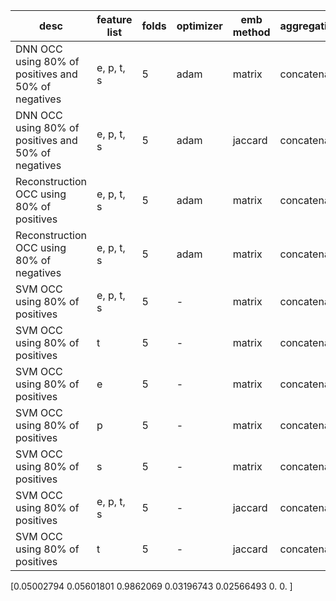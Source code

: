 | desc | feature list | folds | optimizer | emb method | aggregation | batch size | epoch | dropout | LR | accuracy | auc | f1 | aupr | recall | specificity | precision | 
|-|-|-|-|-|-|-|-|-|-|-|-|--|-|-|-|-|
| DNN OCC using 80% of positives and 50% of negatives | e, p, t, s | 5 | adam | matrix | concatenate | 64 | 50 | 0.4 | 0.001 | 21.4 % | 48.5% | 34.1% | 45.9% | 99.1% | 13.2% | 20.6%
| DNN OCC using 80% of positives and 50% of negatives | e, p, t, s | 5 | adam | jaccard| concatenate | 64 | 50 | 0.4 | 0.001 | 21.4% | 48.5% | 34.1% | 45.9% | 99.1% | 13.2% | 20.6%
| Reconstruction OCC using 80% of positives | e, p, t, s | 5 | adam | matrix |concatenate | 64 | 50 | 0.4 | 0.001 | 91.7% | 65.9% | 10.3% | 5.6% | 19% | 93.6% | 7.1%
| Reconstruction OCC using 80% of negatives | e, p, t, s | 5 | adam | matrix |concatenate| 64 | 50 | 0.4 | 0.001 | 39.7% | 52.1% | 56.3% | 40.2% | 99.2% | 1.3% | 39.3% |
| SVM OCC using 80% of positives | e, p, t, s | 5 | - | matrix | concatenate |  - | - | - | - | 6.1% | - | 5% | - | 98.8% | 3.7% | 2.5% 
| SVM OCC using 80% of positives | t | 5 | - | matrix | concatenate |  - | - | - | - | 10.1% | - | 5.2% | - | 98.1% | 7.8% | 2.6% 
| SVM OCC using 80% of positives | e | 5 | - | matrix | concatenate |  - | - | - | - | 6.9% | - | 5% | - | 98.6% | 4.5% | 2.6% 
| SVM OCC using 80% of positives | p | 5 | - | matrix | concatenate |  - | - | - | - | 9% | - | 5.1% | - | 98.3% | 6.7% | 2.6% 
| SVM OCC using 80% of positives | s | 5 | - | matrix | concatenate |  - | - | - | - | 6% | - | 5% | - | 98.8% | 3.6% | 2.5% 
| SVM OCC using 80% of positives | e, p, t, s | 5 | - | jaccard | concatenate |  - | - | - | - | 4.8% | - | 4.9% | - | 98.8% | 2.4% | 2.5% 
| SVM OCC using 80% of positives | t | 5 | - | jaccard | concatenate |  - | - | - | - | 5.6% | - | 5% | - | 98.6% | 3.1% | 2.5%

[0.05002794 0.05601801 0.9862069  0.03196743 0.02566493 0. 0.        ]
